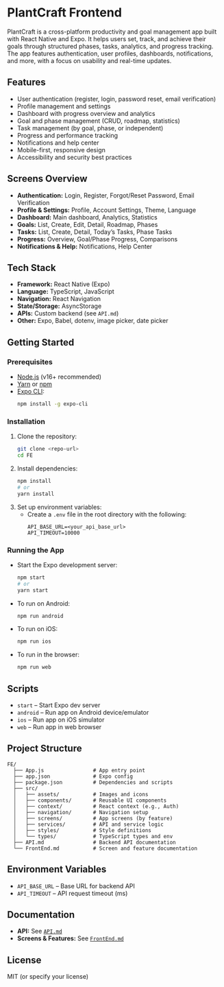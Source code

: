 # PlantCraft Frontend

PlantCraft is a cross-platform productivity and goal management app built with React Native and Expo. It helps users set, track, and achieve their goals through structured phases, tasks, analytics, and progress tracking. The app features authentication, user profiles, dashboards, notifications, and more, with a focus on usability and real-time updates.

## Features
- User authentication (register, login, password reset, email verification)
- Profile management and settings
- Dashboard with progress overview and analytics
- Goal and phase management (CRUD, roadmap, statistics)
- Task management (by goal, phase, or independent)
- Progress and performance tracking
- Notifications and help center
- Mobile-first, responsive design
- Accessibility and security best practices

## Screens Overview
- **Authentication:** Login, Register, Forgot/Reset Password, Email Verification
- **Profile & Settings:** Profile, Account Settings, Theme, Language
- **Dashboard:** Main dashboard, Analytics, Statistics
- **Goals:** List, Create, Edit, Detail, Roadmap, Phases
- **Tasks:** List, Create, Detail, Today’s Tasks, Phase Tasks
- **Progress:** Overview, Goal/Phase Progress, Comparisons
- **Notifications & Help:** Notifications, Help Center

## Tech Stack
- **Framework:** React Native (Expo)
- **Language:** TypeScript, JavaScript
- **Navigation:** React Navigation
- **State/Storage:** AsyncStorage
- **APIs:** Custom backend (see `API.md`)
- **Other:** Expo, Babel, dotenv, image picker, date picker

## Getting Started

### Prerequisites
- [Node.js](https://nodejs.org/) (v16+ recommended)
- [Yarn](https://yarnpkg.com/) or [npm](https://www.npmjs.com/)
- [Expo CLI](https://docs.expo.dev/get-started/installation/):
  ```bash
  npm install -g expo-cli
  ```

### Installation
1. Clone the repository:
   ```bash
   git clone <repo-url>
   cd FE
   ```
2. Install dependencies:
   ```bash
   npm install
   # or
   yarn install
   ```
3. Set up environment variables:
   - Create a `.env` file in the root directory with the following:
     ```env
     API_BASE_URL=<your_api_base_url>
     API_TIMEOUT=10000
     ```

### Running the App
- Start the Expo development server:
  ```bash
  npm start
  # or
  yarn start
  ```
- To run on Android:
  ```bash
  npm run android
  ```
- To run on iOS:
  ```bash
  npm run ios
  ```
- To run in the browser:
  ```bash
  npm run web
  ```

## Scripts
- `start` – Start Expo dev server
- `android` – Run app on Android device/emulator
- `ios` – Run app on iOS simulator
- `web` – Run app in web browser

## Project Structure
```
FE/
  ├── App.js                # App entry point
  ├── app.json              # Expo config
  ├── package.json          # Dependencies and scripts
  ├── src/
  │   ├── assets/           # Images and icons
  │   ├── components/       # Reusable UI components
  │   ├── context/          # React context (e.g., Auth)
  │   ├── navigation/       # Navigation setup
  │   ├── screens/          # App screens (by feature)
  │   ├── services/         # API and service logic
  │   ├── styles/           # Style definitions
  │   └── types/            # TypeScript types and env
  ├── API.md                # Backend API documentation
  └── FrontEnd.md           # Screen and feature documentation
```

## Environment Variables
- `API_BASE_URL` – Base URL for backend API
- `API_TIMEOUT` – API request timeout (ms)

## Documentation
- **API:** See [`API.md`](./API.md)
- **Screens & Features:** See [`FrontEnd.md`](./FrontEnd.md)

## License
MIT (or specify your license) 